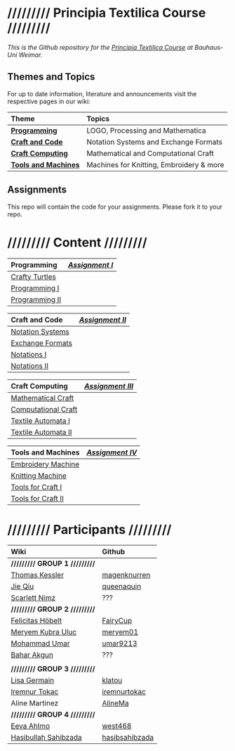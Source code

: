 # ///////// Principia Textilica Course ///////// #



*This is the Github repository for the [Principia Textilica Course](http://www.uni-weimar.de/medien/wiki/GMU:Principia_Textilica) at Bauhaus-Uni Weimar.*


## Themes and Topics ##

For up to date information, literature and announcements visit the respective pages in our wiki:

| Theme                           | Topics                                   |
|:--------------------------------|:-----------------------------------------|
| **[Programming][part1]**        | LOGO, Processing and Mathematica         |
| **[Craft and Code][part2]**     | Notation Systems and Exchange Formats    |
| **[Craft Computing][part3]**    | Mathematical and Computational Craft     |
| **[Tools and Machines][part4]** | Machines for Knitting, Embroidery & more |


## Assignments ##

This repo will contain the code for your assignments.
Please fork it to your repo.


# ///////// Content ///////// #

|  **Programming**                                    |***[Assignment I][assignment1]***  |
|:----------------------------------------------------|:----------------------------------|             
|  [Crafty Turtles][week1]                            |                                   |
|  [Programming I][week2]                             |                                   |
|  [Programming II][week3]                            |                                   |

|  **Craft and Code**                                 |***[Assignment II][assignment2]*** |
|:----------------------------------------------------|:----------------------------------|                       
|  [Notation Systems][week4]                          |                                   |
|  [Exchange Formats][week5]                          |                                   |
|  [Notations I][week6]                               |                                   |
|  [Notations II][week7]                              |                                   |

|  **Craft Computing**                                |***[Assignment III][assignment3]***|
|:----------------------------------------------------|:----------------------------------|  
|  [Mathematical Craft][week8]                        |                                   |
|  [Computational Craft][week9]                       |                                   |   
|  [Textile Automata I][week10]                       |                                   |
|  [Textile Automata II][week11]                      |                                   |
                   
|  **Tools and Machines**                             |***[Assignment IV][assignment4]*** |
|:----------------------------------------------------|:----------------------------------|                                                  
|  [Embroidery Machine][week12]                       |                                   |
|  [Knitting Machine][week13]                         |                                   |
|  [Tools for Craft I][week14]                        |                                   |
|  [Tools for Craft II][week15]                       |                                   |


# ///////// Participants ///////// #

|  Wiki                                                                                                     |   Github                                            |            
|:----------------------------------------------------------------------------------------------------------|:----------------------------------------------------| 
|  **///////// GROUP 1 /////////**                                                                          |                                                     |                                          
| [Thomas Kessler](http://www.uni-weimar.de/medien/wiki/GMU:Principia_Textilica/Thomas_Kessler)             | [magenknurren](https://github.com/magenknurren)     |
| [Jie Qiu](http://www.uni-weimar.de/medien/wiki/GMU:Principia_Textilica/Jie_Qiu)                           | [queenaquin](https://github.com/queenaquin)         |
| [Scarlett Nimz](http://www.uni-weimar.de/medien/wiki/GMU:Principia_Textilica/Scarlett_Nimz)               | ???                                                 |
|  **///////// GROUP 2 /////////**                                                                          |                                                     |       
| [Felicitas Höbelt](http://www.uni-weimar.de/medien/wiki/GMU:Principia_Textilica/Felicitas_H%C3%B6belt)    | [FairyCup](https://github.com/FairyCup)             |
| [Meryem Kubra Uluc](http://www.uni-weimar.de/medien/wiki/GMU:Principia_Textilica/Meryem_Kubra_Uluc)       | [meryem01](https://github.com/meryem01/)            |
| [Mohammad Umar](http://www.uni-weimar.de/medien/wiki/GMU:Principia_Textilica/Muhammad_Umar)               |             [umar9213](https://github.com/umar9213)             |
| [Bahar Akgun](http://www.uni-weimar.de/medien/wiki/GMU:Principia_Textilica/Bahar_Akgun)                   | ???
                                        |
|  **///////// GROUP 3 /////////**                                                                          |                                                     |  
| [Lisa Germain](http://www.uni-weimar.de/medien/wiki/GMU:Principia_Textilica/Lisa_Germain)                 | [klatou](https://github.com/klatou)                 |
| [Iremnur Tokac](http://www.uni-weimar.de/medien/wiki/GMU:Principia_Textilica/Iremnur_Tokac)               | [iremnurtokac](https://github.com/iremnurtokac)     |
| Aline Martinez                                                                                            | [AlineMa](https://github.com/AlineMa)               |
|  **///////// GROUP 4 /////////**                                                                          |                                                     |          
| [Eeva Ahlmo](http://www.uni-weimar.de/medien/wiki/GMU:Principia_Textilica/Eeva_Ahlamo)                    | [west468](https://github.com/west468)               |
| [Hasibullah Sahibzada](http://www.uni-weimar.de/medien/wiki/GMU:Principia_Textilica/Hasibullah_Sahibzada) | [hasibsahibzada](https://github.com/hasibsahibzada) |                                                       |


[part1]: http://www.uni-weimar.de/medien/wiki/GMU:Principia_Textilica/Part1
[part2]: http://www.uni-weimar.de/medien/wiki/GMU:Principia_Textilica/Part2
[part3]: http://www.uni-weimar.de/medien/wiki/GMU:Principia_Textilica/Part3
[part4]: http://www.uni-weimar.de/medien/wiki/GMU:Principia_Textilica/Part4

[week1]: 01-crafty-turtles
[week2]: 02-programming-1
[week3]: 03-programming-2

[week4]: 04-notation-systems
[week5]: 05-exchange-formats
[week6]: 06-notations-1
[week7]: 07-notations-2

[week8]: 08-mathematical-craft
[week9]: 09-computational-craft
[week10]: 10-textile-automata-1
[week11]: 11-textile-automata-2

[week12]: 12-embroidery-machine
[week13]: 13-knitting-machine
[week14]: 14-tools-for-craft-1
[week15]: 15-tools-for-craft-2

[assignment1]: assignments/programming
[assignment2]: assignments/craft-and-code
[assignment3]: assignments/craft-computing
[assignment4]: assignments/tools-and-machines
